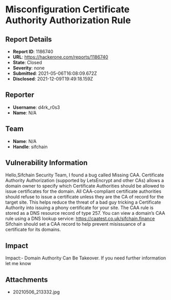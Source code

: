 # Misconfiguration Certificate Authority Authorization Rule

## Report Details
- **Report ID**: 1186740
- **URL**: https://hackerone.com/reports/1186740
- **State**: Closed
- **Severity**: none
- **Submitted**: 2021-05-06T16:08:09.672Z
- **Disclosed**: 2021-12-09T19:49:18.159Z

## Reporter
- **Username**: d4rk_r0s3
- **Name**: N/A

## Team
- **Name**: N/A
- **Handle**: sifchain

## Vulnerability Information
Hello,Sifchain Security Team,
I found a bug called Missing CAA. Certificate Authority Authorization (supported by LetsEncrypt and other CAs) allows a domain owner to specify which Certificate Authorities should be allowed to issue certificates for the domain. All CAA-compliant certificate authorities should refuse to issue a certificate unless they are the CA of record for the target site. This helps reduce the threat of a bad guy tricking a Certificate Authority into issuing a phony certificate for your site. The CAA rule is stored as a DNS resource record of type 257. You can view a domain’s CAA rule using a DNS lookup service:
https://caatest.co.uk/sifchain.finance
Sifchain should set a CAA record to help prevent misissuance of a certificate for its domains.

## Impact

Impact:-
Domain Authority Can Be Takeover. If you need further information let me know

## Attachments
- 20210506_213332.jpg
